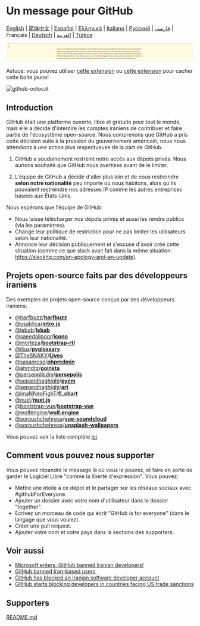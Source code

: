 # Un message pour GitHub

[English](./README.md) | [简体中文](./README-CN.md) | [Español](./README-ES.md) | [Ελληνικά](./README-GR.md) | [Italiano](./README-IT.md) | [Русский](./README-RU.md) | [فارسی](./README-PER.md) | Français | [Deutsch](./README-DE.md) | [العربية](./README-AR.md) | [Türkçe](./README-TR.md)

![alt text](./message.png)

Astuce: vous pouvez utiliser [cette extension](https://github.com/JafarAkhondali/remove-github-restrictions-message) ou [cette extension](https://github.com/MohamadKh75/ShutHub) pour cacher cette boite jaune!

![github-octocat](https://user-images.githubusercontent.com/16706911/61997137-7aa7df00-b0b2-11e9-97f1-f452855fe21c.png)


## Introduction

GitHub était une platforme ouverte, libre et gratuite pour tout le monde, mais elle a décidé d'interdire les comptes iraniens de contribuer et faire partie de l'écosystème open-source. Nous comprenons que GitHub a pris cette décision suite à la pression du gouvernement américain, nous nous attendions à une action plus respectueuse de la part de GitHub.

1. GitHub a soudainement restreint notre accès aux dépots privés. Nous aurions souhaité que GitHub nous avertisse avant de le limiter.

2. L'équipe de GitHub a décidé d'aller plus loin et de nous restreindre **selon notre nationalité** peu importe où nous habitons, alors qu'ils pouvaient restreindre nos adresses IP comme les autres entreprises basées aux États-Unis.

Nous espérons que l'équipe de GitHub:

- Nous laisse télécharger nos dépots privés et aussi les rendre publics (via les paramètres).
- Change leur politique de restriction pour ne pas limiter les utilisateurs selon leur nationalité.
- Annonce leur décision publiquement et s'excuse d'avoir créé cette situation (comme ce que slack avait fait dans la même situation: https://slackhq.com/an-apology-and-an-update).

## Projets open-source faits par des développeurs iraniens

Des exemples de projets open-source conçus par des développeurs iraniens:

- [@harfbuzz](https://github.com/harfbuzz)/[**harfbuzz**](https://github.com/harfbuzz/harfbuzz)
- [@usablica](https://github.com/usablica)/[**intro.js**](https://github.com/usablica/intro.js)
- [@lebab](https://github.com/lebab)/[**lebab**](https://github.com/lebab/lebab)
- [@saeedalipoor](https://github.com/saeedalipoor)/[**icono**](https://github.com/saeedalipoor/icono)
- [@morteza](https://github.com/morteza)/[**bootstrap-rtl**](https://github.com/morteza/bootstrap-rtl)
- [@ilius](https://github.com/ilius)/[**pyglossary**](https://github.com/ilius/pyglossary)
- [@TheSNAKY](https://github.com/TheSNAKY)/[**Lives**](https://github.com/TheSNAKY/Lives)
- [@sasanrose](https://github.com/sasanrose)/[**phpredmin**](https://github.com/sasanrose/phpredmin)
- [@ahmdrz](https://github.com/ahmdrz)/[**goinsta**](https://github.com/ahmdrz/goinsta)
- [@persepolisdm](https://github.com/persepolisdm)/[**persepolis**](https://github.com/persepolisdm/persepolis)
- [@sepandhaghighi](https://github.com/sepandhaghighi)/[**pycm**](https://github.com/sepandhaghighi/pycm)
- [@sepandhaghighi](https://github.com/sepandhaghighi)/[**art**](https://github.com/sepandhaghighi/art)
- [@imaNNeoFighT](https://github.com/imaNNeoFighT)/[**fl_chart**](https://github.com/imaNNeoFighT/fl_chart)
- [@nuxt](https://github.com/nuxt)/[**nuxt.js**](https://github.com/nuxt/nuxt.js)
- [@bootstrap-vue](https://github.com/bootstrap-vue)/[**bootstrap-vue**](https://github.com/bootstrap-vue/bootstrap-vue)
- [@wolfengine](https://github.com/wolfengine)/[**wolf.engine**](https://github.com/wolfengine/wolf.engine)
- [@soroushchehresa](https://github.com/soroushchehresa)/[**vue-soundcloud**](https://github.com/soroushchehresa/vue-soundcloud)
- [@soroushchehresa](https://github.com/soroushchehresa)/[**unsplash-wallpapers**](https://github.com/soroushchehresa/unsplash-wallpapers)

Vous pouvez voir la liste complète [ici](https://github.com/mohebifar/made-in-iran).

## Comment vous pouvez nous supporter

Vous pouvez répandre le message là où vous le pouvez, et faire en sorte de garder le Logiciel Libre "comme la liberté d'expression".
Vous pouvez:

- Mettre une étoile à ce dépot et le partager sur les réseaux sociaux avec #githubForEveryone.
- Ajouter un dossier avec votre nom d'utilisateur dans le dossier "together".
- Écrivez un morceau de code qui écrit "GitHub is for everyone" (dans le langage que vous voulez).
- Créer une pull request.
- Ajouter votre nom et votre pays dans la sections des supporters.

## Voir aussi

- [Microsoft enters: GitHub banned Iranian developers!](https://medium.com/@d.aliyamini/microsoft-enters-github-banned-iranian-developers-843f7c60a146)
- [GitHub banned Iran-based users](https://financialtribune.com/articles/sci-tech/99111/github-bans-iran-based-users)
- [GitHub has blocked an Iranian software developer account](https://hub.packtpub.com/github-has-blocked-an-iranian-software-developers-account)
- [GitHub starts blocking developers in countries facing US trade sanctions](https://www.zdnet.com/article/github-starts-blocking-developers-in-countries-facing-us-trade-sanctions)

## Supporters

[README.md](CONTRIBUTORS.md)
